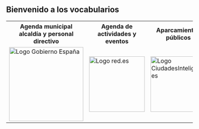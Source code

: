 <link href="stylesheet.css" rel="stylesheet"/>

## Bienvenido a los vocabularios

<table>
<tr>
<th>  Agenda municipal alcaldía y personal directivo </th>
<th> Agenda de actividades y eventos </th>
<th>  Aparcamientos públicos </th>
<th> Avisos, sugerencias, quejas, y reclamaciones </th>
</tr>
<tr>
        <td>
        <a href="https://www.w3schools.com"><img src="https://ciudadesabiertas.es/assets/img/cabiertas/gobEspana-logo.svg" alt="Logo Gobierno España" width="200" /> </a>
        </td>
        <td>
        <img src="https://ciudadesabiertas.es/assets/img/cabiertas/red-logo.svg" alt="Logo red.es" width="150"/>
        </td>
        <td>
      <img src="https://ciudadesabiertas.es/assets/img/cabiertas/ciudadesInteligentes-logo.svg" alt="Logo CiudadesInteligentes" width="150" />
        </td>
        <td>
        <img src="https://ciudadesabiertas.es/assets/img/cabiertas/unionEuropea-logo.svg" alt="Logo UnionEuropea" width="200" />
        </td>
</tr>
</table>

